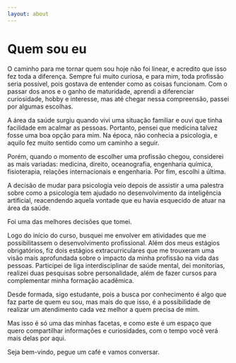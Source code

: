 ```yaml
---
layout: about
---
```


# Quem sou eu

<!--author-->

O caminho para me tornar quem sou hoje não foi linear, e acredito que isso fez toda a diferença. Sempre fui muito curiosa, e para mim, toda profissão seria possível, pois gostava de entender como as coisas funcionam. Com o passar dos anos e o ganho de maturidade, aprendi a diferenciar curiosidade, hobby e interesse, mas até chegar nessa compreensão, passei por algumas escolhas.

A área da saúde surgiu quando vivi uma situação familiar e ouvi que tinha facilidade em acalmar as pessoas. Portanto, pensei que medicina talvez fosse uma boa opção para mim. Na época, não conhecia a psicologia, e aquilo fez muito sentido como um caminho a seguir.

Porém, quando o momento de escolher uma profissão chegou, considerei as mais variadas: medicina, direito, oceanografia, engenharia química, fisioterapia, relações internacionais e engenharia. Por fim, escolhi a última.

A decisão de mudar para psicologia veio depois de assistir a uma palestra sobre como a psicologia tem ajudado no desenvolvimento da inteligência artificial, reacendendo aquela vontade que eu havia esquecido de atuar na área da saúde. 

Foi uma das melhores decisões que tomei.

Logo do início do curso, busquei me envolver em atividades que me possibilitassem o desenvolvimento profissional. Além dos meus estágios obrigatórios, fiz dois estágios extracurriculares que me trouxeram uma visão mais aprofundada sobre o impacto da minha profissão na vida das pessoas. Participei de liga interdisciplinar de saúde mental, dei monitorias, realizei duas pesquisas sobre personalidade, além de fazer cursos para complementar minha formação acadêmica.

Desde formada, sigo estudante, pois a busca por conhecimento é algo que faz parte de quem eu sou, mas mais do que isso, é a possibilidade de realizar um atendimento cada vez melhor a quem precisa de mim.

Mas isso é só uma das minhas facetas, e como este é um espaço que quero compartilhar informações e curiosidades, com o tempo você verá mais delas por aqui.

Seja bem-vindo, pegue um café e vamos conversar.
